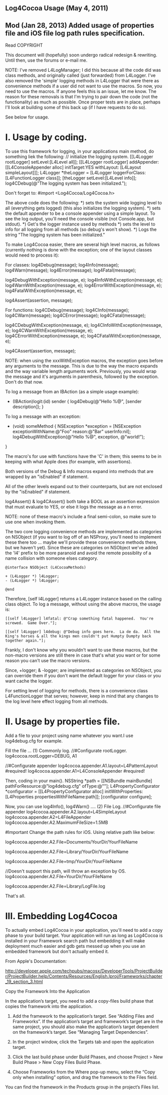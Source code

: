 ## Log4Cocoa Usage (May 4, 2011)
## Mod (Jan 28, 2013) Added usage of properties file and iOS file log path rules specification.

Read COPYRIGHT

This document will (hopefully) soon undergo radical redesign & rewriting.  Until then, use the forums or e-mail me.

NOTE: I've removed L4LogManager;  I did this because all the code did was class methods, and originally called (just forwarded) from L4Logger.  I've also removed the 'simple' logging methods in L4Logger that were there as convenience methods if a user did not want to use the macros.  So now, you need to use the macros.  If anyone feels this is an issue, let me know.  The reason for these removals is that I'm trying to pair down the code (not the functionality) as much as possible.  Once proper tests are in place, perhaps I'll look at building some of this back up (if I have requests to do so).

See below for usage.

# I. Usage by coding.
To use this framework for logging, in your applications main method, do something liek the following:
	// initialize the logging system.
	[[L4Logger rootLogger] setLevel:[L4Level all]];
	[[L4Logger rootLogger] addAppender: [[L4ConsoleAppender alloc] initTarget:YES withLayout: [L4Layout simpleLayout]]];
	L4Logger *theLogger = [L4Logger loggerForClass:[L4FunctionLogger class]];
	[theLogger setLevel:[L4Level info]];
	log4CDebug(@"The logging system has been initialized.");

Don't forget to:
#import <Log4Cocoa/Log4Cocoa.h>

The above code does the following:
    *) sets the system wide logging level to all (everything gets logged) (this also initializes the logging system).
    *) sets the default appender to be a console appender using a simple layout.  To see the log output, you'll need the console visible (not Console.app, but stdout).
    *) Get's the logger instance used by methods
    *) sets the level to info for all logging from all methods (so debug's won't show).
    *) Logs the string "The logging system has been initialized."


To make Log4Cocoa easier, there are several high level macros, as follows (currently nothing is done with the exception; one of the layout classes would need to process it):

For classes:
log4Debug(message);
log4Info(message);
log4Warn(message);
log4Error(message);
log4Fatal(message);

log4DebugWithException(message, e);
log4InfoWithException(message, e);
log4WarnWithException(message, e);
log4ErrorWithException(message, e);
log4FatalWithException(message, e);

log4Assert(assertion, message);

For functions:
log4CDebug(message);
log4CInfo(message);
log4CWarn(message);
log4CError(message);
log4CFatal(message);

log4CDebugWithException(message, e);
log4CInfoWithException(message, e);
log4CWarnWithException(message, e);
log4CErrorWithException(message, e);
log4CFatalWithException(message, e);

log4CAssert(assertion, message);

NOTE: when using the xxxWithException macros, the exception goes before any arguments to the message.  This is due to the way the macro expands and the way variable length arguments work.  Previously, you would wrap the message and it's arguments in parenthesis, followed by the exception.  Don't do that now.

To log a message from an IBAction (as a simple usage example):
- (IBAction)logit:(id) sender
{
	log4Debug(@"Hello %@", [sender description]);
}

To log a message with an exception:
- (void) someMethod
{
	NSException *exception = [NSException exceptionWithName:@"Foo" reason:@"Bar" userInfo:nil];
	log4DebugWithException(@"Hello %@", exception, @"world!");

}


The macro's for use with functions have the 'C' in them; this seems to be in keeping with what Apple does (for example, with assertions).

Both versions of the Debug & Info macros expand into methods that are wrapped by an "isEnabled" if statement.

All of the other levels expand out to their counterparts, but are not enclosed by the "isEnabled" if statement.

log4Assert() & log4CAssert() both take a BOOL as an assertion expression that must evaluate to YES, or else it logs the message as a n error.

NOTE: none of these macro's include a final semi-colon, so make sure to use one when invoking them.

The two core logging convenience methods are implemented as categories on NSObject (if you want to log off of an NSProxy, you'll need to implement these there too ... maybe we'll provide these convenience methods there, but we haven't yet).  Since these are categories on NSObject we've added the 'l4' prefix to be more paranoid and avoid the remote possiblity of a name collision with someone elses category.

    @interface NSObject (L4CocoaMethods)

    + (L4Logger *) l4Logger;
    - (L4Logger *) l4Logger;

    @end

Therefore, [self l4Logger] returns a L4Logger instance based on the calling class object.  To log a message, without using the above macros, the usage is: 

    [[self l4Logger] l4fatal: @"Crap something fatal happened.  You're screwed.  Game Over."];

    [[self l4Logger] l4debug: @"Debug info goes here.  La de da.  All the King's horses & all the kings men couldn't put Humpty Dumpty back together again."];

Frankly, I don't know why you wouldn't want to use these macros, but the non-macro versions are still there in case that's what you want or for some reason you can't use the macro versions.

Since, +logger; & -logger; are implemented as categories on NSObject, you can override them if you don't want the default logger for your class or you want cache the logger.

For setting level of logging for methods, there is a convenience class L4FunctionLogger that serves; however, keep in mind that any changes to the log level here effect logging from all methods.

# II. Usage by properties file.

Add a file to your project using name whatever you want.I use log4debug.cfg for example.

Fill the file ...
(1) Commonly log.
//#Configurate rootLogger.
log4cocoa.rootLogger=DEBUG, A1

//#Configurate appender
log4cocoa.appender.A1.layout=L4PatternLayout #required!
log4cocoa.appender.A1=L4ConsoleAppender		#required!

Then, coding in your main().
NSString *path = [[NSBundle mainBundle] pathForResource:@"log4debug.cfg" ofType:@""];
L4PropertyConfigurator *configurator = [[L4PropertyConfigurator alloc] initWithProperties:[L4Properties propertiesWithFileName:path]];
[configurator configure];

Now, you can use log4Info(), log4Warn() ....
(2) File Log.
//#Configurate file appender
log4cocoa.appender.A2.layout=L4SimpleLayout
log4cocoa.appender.A2=L4FileAppender
log4cocoa.appender.A2.MaximumFileSize=1.5MB

#Important
 Change the path rules for iOS.
 Using relative path like below:
 
 log4cocoa.appender.A2.File=Documents/YourDir/YourFileName
 
 log4cocoa.appender.A2.File=Library/YourDir/YourFileName
 
 log4cocoa.appender.A2.File=tmp/YourDir/YourFileName
 
 //Doesn't support this path, will throw an exception by OS.
 log4cocoa.appender.A2.File=YourDir/YourFileName

log4cocoa.appender.A2.File=Library/LogFile.log

That's all.

# III. Embedding Log4Cocoa

To actually embed Log4Cocoa in your application, you'll need to add a copy phase to your build target.  Your application will run as long as Log4Cocoa is installed in your Framework search path but embedding it will make deployment much easier and gdb gets messed up when you use an embedded framework but don't actually embed it.

From Apple's Documentation: 

http://developer.apple.com/techpubs/macosx/DeveloperTools/ProjectBuilder/ProjectBuilder.help/Contents/Resources/English.lproj/Frameworks/chapter_19_section_3.html

Copy the Framework Into the Application

In the application’s target, you need to add a copy-files build phase that copies the framework into the application.


1) Add the framework to the application’s target. See “Adding Files and Frameworks”. If the application’s target and framework’s target are in the same project, you should also make the application’s target dependent on the framework’s target. See “Managing Target Dependencies”.

2) In the project window, click the Targets tab and open the application target.

3) Click the last build phase under Build Phases, and choose Project > New Build Phase > New Copy Files Build Phase.

4) Choose Frameworks from the Where pop-up menu, select the “Copy only when installing” option, and drag the framework to the Files field.

You can find the framework in the Products group in the project’s Files list.


